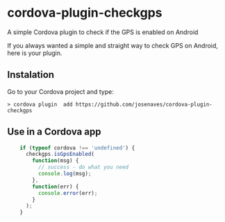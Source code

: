 # cordova-plugin-checkgps

A simple Cordova plugin to check if the GPS is enabled on Android

If you always wanted a simple and straight way to check GPS on Android, here is your plugin.


## Instalation

Go to your Cordova project and type:

```
> cordova plugin  add https://github.com/josenaves/cordova-plugin-checkgps
```

## Use in a Cordova app

``` javascript
    if (typeof cordova !== 'undefined') {
      checkgps.isGpsEnabled(
        function(msg) {
          // success - do what you need
          console.log(msg);
        },
        function(err) {
          console.error(err);
        }
      );
    }
```
